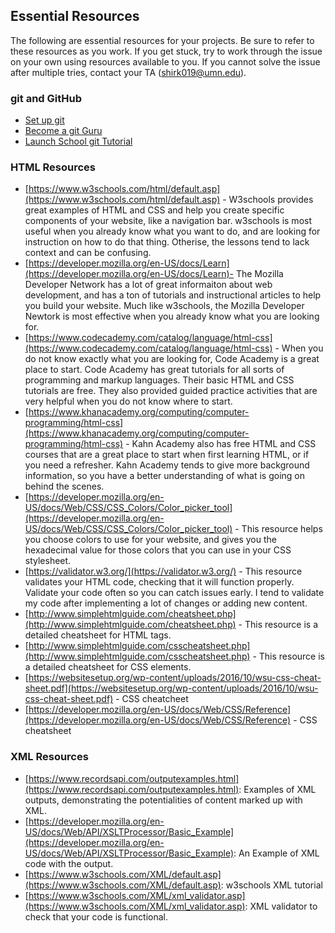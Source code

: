 ## Essential Resources

The following are essential resources for your projects. Be sure to refer to these resources as you work. If you get stuck, try to work through the issue on your own using resources available to you. If you cannot solve the issue after multiple tries, contact your TA (shirk019@umn.edu). 

### git and GitHub
* [Set up git](https://help.github.com/en/articles/set-up-git)
* [Become a git Guru](https://www.atlassian.com/git/tutorials)
* [Launch School git Tutorial](https://launchschool.com/books/git/read/introduction)

### HTML Resources
* [https://www.w3schools.com/html/default.asp](https://www.w3schools.com/html/default.asp) - W3schools provides great examples of HTML and CSS and help you create specific components of your website, like a navigation bar. w3schools is most useful when you already know what you want to do, and are looking for instruction on how to do that thing. Otherise, the lessons tend to lack context and can be confusing. 
* [https://developer.mozilla.org/en-US/docs/Learn](https://developer.mozilla.org/en-US/docs/Learn)- The Mozilla Developer Network has a lot of great informaiton about web development, and has a ton of tutorials and instructional articles to help you build your website. Much like w3schools, the Mozilla Developer Newtork is most effective when you already know what you are looking for.
* [https://www.codecademy.com/catalog/language/html-css](https://www.codecademy.com/catalog/language/html-css) - When you do not know exactly what you are looking for, Code Academy is a great place to start. Code Academy has great tutorials for all sorts of programming and markup languages. Their basic HTML and CSS tutorials are free. They also provided guided practice activities that are very helpful when you do not know where to start. 
* [https://www.khanacademy.org/computing/computer-programming/html-css](https://www.khanacademy.org/computing/computer-programming/html-css) - Kahn Academy also has free HTML and CSS courses that are a great place to start when first learning HTML, or if you need a refresher. Kahn Academy tends to give more background information, so you  have a better understanding of what is going on behind the scenes. 
* [https://developer.mozilla.org/en-US/docs/Web/CSS/CSS_Colors/Color_picker_tool](https://developer.mozilla.org/en-US/docs/Web/CSS/CSS_Colors/Color_picker_tool) - This resource helps you choose colors to use for your website, and gives you the hexadecimal value for those colors that you can use in your CSS stylesheet. 
* [https://validator.w3.org/](https://validator.w3.org/) - This resource validates your HTML code, checking that it will function properly. Validate your code often so you can catch issues early. I tend to validate my code after implementing a lot of changes or adding new content. 
* [http://www.simplehtmlguide.com/cheatsheet.php](http://www.simplehtmlguide.com/cheatsheet.php) - This resource is a detailed cheatsheet for HTML tags. 
* [http://www.simplehtmlguide.com/csscheatsheet.php](http://www.simplehtmlguide.com/csscheatsheet.php) - This resource is a detailed cheatsheet for CSS elements. 
* [https://websitesetup.org/wp-content/uploads/2016/10/wsu-css-cheat-sheet.pdf](https://websitesetup.org/wp-content/uploads/2016/10/wsu-css-cheat-sheet.pdf) - CSS cheatcheet
* [https://developer.mozilla.org/en-US/docs/Web/CSS/Reference](https://developer.mozilla.org/en-US/docs/Web/CSS/Reference) - CSS cheatsheet

### XML Resources
* [https://www.recordsapi.com/outputexamples.html](https://www.recordsapi.com/outputexamples.html): Examples of XML outputs, demonstrating the potentialities of content marked up with XML.
* [https://developer.mozilla.org/en-US/docs/Web/API/XSLTProcessor/Basic_Example](https://developer.mozilla.org/en-US/docs/Web/API/XSLTProcessor/Basic_Example): An Example of XML code with the output.
* [https://www.w3schools.com/XML/default.asp](https://www.w3schools.com/XML/default.asp): w3schools XML tutorial
* [https://www.w3schools.com/XML/xml_validator.asp](https://www.w3schools.com/XML/xml_validator.asp): XML validator to check that your code is functional.
